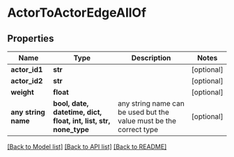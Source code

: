 # ActorToActorEdgeAllOf


## Properties
Name | Type | Description | Notes
------------ | ------------- | ------------- | -------------
**actor_id1** | **str** |  | [optional] 
**actor_id2** | **str** |  | [optional] 
**weight** | **float** |  | [optional] 
**any string name** | **bool, date, datetime, dict, float, int, list, str, none_type** | any string name can be used but the value must be the correct type | [optional]

[[Back to Model list]](../README.md#documentation-for-models) [[Back to API list]](../README.md#documentation-for-api-endpoints) [[Back to README]](../README.md)


